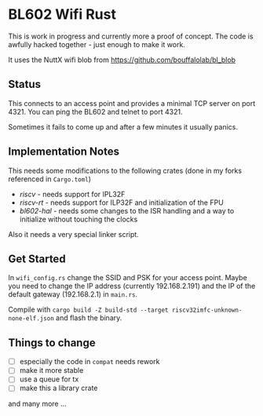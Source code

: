 # BL602 Wifi Rust

This is work in progress and currently more a proof of concept.
The code is awfully hacked together - just enough to make it work.

It uses the NuttX wifi blob from https://github.com/bouffalolab/bl_blob

## Status

This connects to an access point and provides a minimal TCP server on port 4321.
You can ping the BL602 and telnet to port 4321.

Sometimes it fails to come up and after a few minutes it usually panics.

## Implementation Notes

This needs some modifications to the following crates (done in my forks referenced in `Cargo.toml`)
- _riscv_ - needs support for IPL32F
- _riscv-rt_ - needs support for ILP32F and initialization of the FPU
- _bl602-hal_ - needs some changes to the ISR handling and a way to initialize without touching the clocks

Also it needs a very special linker script.

## Get Started

In `wifi_config.rs` change the SSID and PSK for your access point. Maybe you need to change the IP address
(currently 192.168.2.191) and the IP of the default gateway (192.168.2.1) in `main.rs`.

Compile with `cargo build -Z build-std --target riscv32imfc-unknown-none-elf.json` and flash the binary.

## Things to change

- [ ] especially the code in `compat` needs rework
- [ ] make it more stable
- [ ] use a queue for tx
- [ ] make this a library crate

and many more ...
